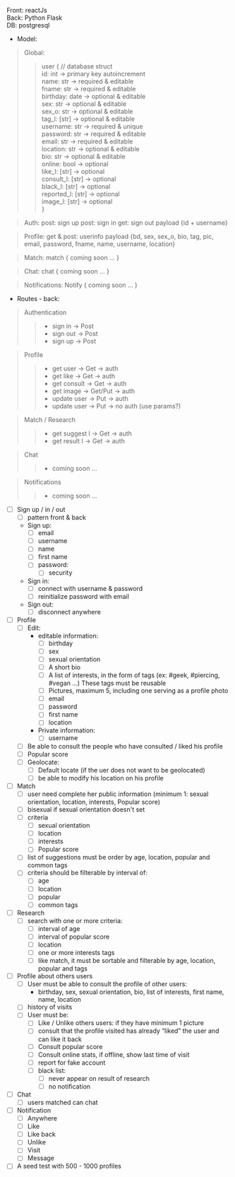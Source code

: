 [//]: # (Data begin: 31/05/2022)

Front: reactJs  
Back: Python Flask  
DB: postgresql

* Model:
> Global:
>> user { // database struct  
    id: int           -> primary key autoincrement  
    name: str         -> required & editable  
    fname: str        -> required & editable  
    birthday: date    -> optional & editable  
    sex: str          -> optional & editable  
    sex_o: str        -> optional & editable  
    tag_l: [str]      -> optional & editable  
    username: str     -> required & unique  
    password: str     -> required & editable  
    email: str        -> required & editable  
    location: str     -> optional & editable  
    bio: str          -> optional & editable  
    online: bool      -> optional  
    like_l: [str]     -> optional  
    consult_l: [str]  -> optional  
    black_l: [str]    -> optional  
    reported_l: [str] -> optional  
    image_l: [str]    -> optional  
  }  

> Auth:
> post: sign up
> post: sign in
> get: sign out
> payload {id + username}

> Profile:
> get & post: userinfo
> payload {bd, sex, sex_o, bio, tag, pic, email, password, fname, name, username, location}

> Match:
match {
  coming soon ...
}

> Chat:
chat {
  coming soon ...
}

> Notifications:
Notify {
  coming soon ...
}

* Routes - back:
> Authentication
>> - sign in       -> Post
>> - sign out      -> Post
>> - sign up       -> Post

> Profile
>> - get user      -> Get -> auth
>> - get like      -> Get -> auth
>> - get consult   -> Get -> auth
>> - get image     -> Get/Put -> auth
>> - update user   -> Put -> auth
>> - update user   -> Put -> no auth (use params?)

> Match / Research
>> - get suggest l -> Get -> auth
>> - get result l  -> Get -> auth

> Chat
>> - coming soon ...

> Notifications
>> - coming soon ...

- [ ] Sign up / in / out
  - [ ] pattern front & back
  * Sign up:
    - [ ] email
    - [ ] username
    - [ ] name
    - [ ] first name
    - [ ] password:
      - [ ] security
  * Sign in:
    - [ ] connect with username & password
    - [ ] reinitialize password with email
  
  * Sign out:
    - [ ] disconnect anywhere

- [ ] Profile
  - [ ] Edit:
    * editable information:
      - [ ] birthday
      - [ ] sex
      - [ ] sexual orientation
      - [ ] A short bio
      - [ ] A list of interests, in the form of tags (ex: #geek, #piercing, #vegan ...) These tags must be reusable
      - [ ] Pictures, maximum 5, including one serving as a profile photo
      - [ ] email
      - [ ] password
      - [ ] first name
      - [ ] location
    * Private information:
      - [ ] username
  - [ ] Be able to consult the people who have consulted / liked his profile
  - [ ] Popular score
  - [ ] Geolocate:
    - [ ] Default locate (if the uer does not want to be geolocated)
    - [ ] be able to modify his location on his profile

- [ ] Match
  - [ ] user need complete her public information (minimum 1: sexual orientation, location, interests, Popular score)
  - [ ] bisexual if sexual orientation doesn't set
  - [ ] criteria
    - [ ] sexual orientation
    - [ ] location
    - [ ] interests
    - [ ] Popular score
  - [ ] list of suggestions must be order by age, location, popular and common tags
  - [ ] criteria should be filterable by interval of:
    - [ ] age
    - [ ] location
    - [ ] popular
    - [ ] common tags

- [ ] Research
  - [ ] search with one or more criteria:
    - [ ] interval of age
    - [ ] interval of popular score
    - [ ] location
    - [ ] one or more interests tags
    - [ ] like match, it must be sortable and filterable by age, location, popular and tags

- [ ] Profile about others users
  - [ ] User must be able to consult the profile of other users:
    * birthday, sex, sexual orientation, bio, list of interests, first name, name, location
  - [ ] history of visits
  - [ ] User must be:
    - [ ] Like / Unlike others users: if they have minimum 1 picture
    - [ ] consult that the profile visited has already “liked” the user and can like it back
    - [ ] Consult popular score
    - [ ] Consult online stats, if offline, show last time of visit
    - [ ] report for fake account
    - [ ] black list:
      - [ ] never appear on result of research
      - [ ] no notification

- [ ] Chat
  - [ ] users matched can chat

- [ ] Notification
  - [ ] Anywhere
  - [ ] Like
  - [ ] Like back
  - [ ] Unlike
  - [ ] Visit
  - [ ] Message

- [ ] A seed test with 500 - 1000 profiles
